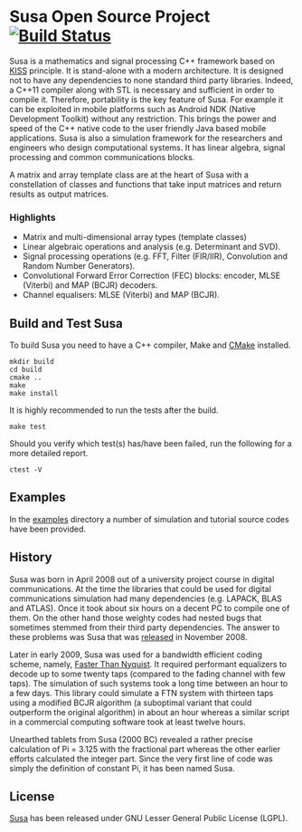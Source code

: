 # Susa Open Source Project  [![Build Status](https://travis-ci.com/susalib/susa.svg?branch=master)](https://travis-ci.com/susalib/susa)

Susa is a mathematics and signal processing C++ framework based on [KISS](https://en.wikipedia.org/wiki/KISS_principle)
 principle. It is stand-alone with a modern architecture. It is designed not to have any dependencies to none standard third
 party libraries. Indeed, a C++11 compiler along with STL is necessary and sufficient in order to compile it. Therefore,
 portability is the key feature of Susa. For example it can be exploited in mobile platforms such as Android NDK (Native
 Development Toolkit) without any restriction. This brings the power and speed of the C++ native code to the user friendly
 Java based mobile applications. Susa is also a simulation framework for the researchers and engineers who design
 computational systems. It has linear algebra, signal processing and common communications blocks.

A matrix and array template class are at the heart of Susa with a constellation of classes and functions
that take input matrices and return results as output matrices.

### Highlights
 - Matrix and multi-dimensional array types (template classes)
 - Linear algebraic operations and analysis (e.g. Determinant and SVD).
 - Signal processing operations (e.g. FFT, Filter (FIR/IIR), Convolution and Random Number Generators).
 - Convolutional Forward Error Correction (FEC) blocks: encoder, MLSE (Viterbi) and MAP (BCJR) decoders.
 - Channel equalisers: MLSE (Viterbi) and MAP (BCJR).

## Build and Test Susa
To build Susa you need to have a C++ compiler, Make and [CMake](https://cmake.org) installed.

```
mkdir build
cd build
cmake ..
make
make install
```
It is highly recommended to run the tests after the build.

```
make test
```
Should you verify which test(s) has/have been failed, run the following for a more detailed report.

```
ctest -V
```
## Examples
In the [examples](https://github.com/behrooza/susa/tree/master/examples) directory
a number of simulation and tutorial source codes have been provided.
## History
Susa was born in April 2008 out of a university project course in digital communications.
At the time the libraries that could be used for digital communications simulation had
many dependencies (e.g. LAPACK, BLAS and ATLAS).
Once it took about six hours on a decent PC to compile one of them. On the other hand those
weighty codes had nested bugs that sometimes stemmed from their third party dependencies.
The answer to these problems was Susa that was [released](http://sourceforge.net/projects/susa)
in November 2008.

Later in early 2009, Susa was used for a bandwidth efficient coding scheme, namely,
[Faster Than Nyquist](http://www.eit.lth.se/fileadmin/eit/courses/eit085f/AndersonFasterThanNyquistSignaling.pdf).
It required performant equalizers to decode up to some twenty taps (compared to the fading channel with few taps).
The simulation of such systems took a long time between an hour to a few days. This library could simulate
a FTN system with thirteen taps using a modified BCJR algorithm (a suboptimal variant that could outperform
the original algorithm) in about an hour whereas a similar script in a commercial computing software took
at least twelve hours.

Unearthed tablets from Susa (2000 BC) revealed a rather precise calculation of Pi = 3.125 with the fractional part
whereas the other earlier efforts calculated the integer part.
Since the very first line of code was simply the definition of constant Pi, it has been named Susa.

## License
[Susa](http://susalib.org) has been released under GNU Lesser General Public License (LGPL).
